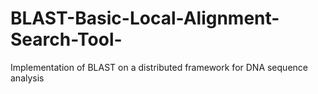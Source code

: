 # BLAST-Basic-Local-Alignment-Search-Tool-
Implementation of BLAST on a distributed framework for DNA sequence analysis
